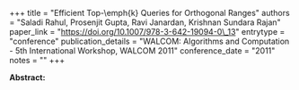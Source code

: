 +++
title = "Efficient Top-\emph{k} Queries for Orthogonal Ranges"
authors = "Saladi Rahul, Prosenjit Gupta, Ravi Janardan, Krishnan Sundara Rajan"
paper_link = "https://doi.org/10.1007/978-3-642-19094-0\_13"
entrytype = "conference"
publication_details = "WALCOM: Algorithms and Computation - 5th International Workshop,  WALCOM 2011"
conference_date = "2011"
notes = ""
+++

<b>Abstract:</b>

